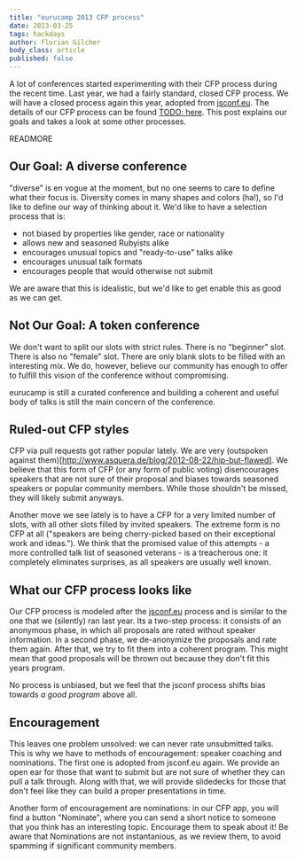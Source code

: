 ```yaml
---
title: "eurucamp 2013 CFP process"
date: 2013-03-25  
tags: hackdays
author: Florian Gilcher
body_class: article
published: false
---
```


A lot of conferences started experimenting with their CFP process during the recent time. Last year, we had a fairly standard, closed CFP process. We will have a closed process again this year, adopted from [jsconf.eu](http://jsconf.eu). The details of our CFP process can be found [TODO: here](). This post explains our goals and takes a look at some other processes.

READMORE

## Our Goal: A diverse conference

"diverse" is en vogue at the moment, but no one seems to care to define what their focus is. Diversity comes in many shapes and colors (ha!), so I'd like to define our way of thinking about it. We'd like to have a selection process that is:

* not biased by properties like gender, race or nationality
* allows new and seasoned Rubyists alike
* encourages unusual topics and "ready-to-use" talks alike
* encourages unusual talk formats
* encourages people that would otherwise not submit

We are aware that this is idealistic, but we'd like to get enable this as good as we can get.

## Not Our Goal: A token conference

We don't want to split our slots with strict rules. There is no "beginner" slot. There is also no "female" slot. There are only blank slots to be filled with an interesting mix. We do, however, believe our community has enough to offer to fulfill this vision of the conference without compromising.

eurucamp is still a curated conference and building a coherent and useful body of talks is still the main concern of the conference.

## Ruled-out CFP styles

CFP via pull requests got rather popular lately. We are very (outspoken against them)[http://www.asquera.de/blog/2012-08-22/hip-but-flawed]. We believe that this form of CFP (or any form of public voting) disencourages speakers that are not sure of their proposal and biases towards seasoned speakers or popular community members. While those shouldn't be missed, they will likely submit anyways.

Another move we see lately is to have a CFP for a very limited number of slots, with all other slots filled by invited speakers. The extreme form is no CFP at all ("speakers are being cherry-picked based on their exceptional work and ideas."). We think that the promised value of this attempts - a more controlled talk list of seasoned veterans - is a treacherous one: it completely eliminates surprises, as all speakers are usually well known.

## What our CFP process looks like

Our CFP process is modeled after the [jsconf.eu](https://jsconf.eu) process and is similar to the one that we (silently) ran last year. Its a two-step process: it consists of an anonymous phase, in which all proposals are rated without speaker information. In a second phase, we de-anonymize the proposals and rate them again. After that, we try to fit them into a coherent program. This might mean that good proposals will be thrown out because they don't fit this years program.

No process is unbiased, but we feel that the jsconf process shifts bias towards _a good program_ above all.

## Encouragement

This leaves one problem unsolved: we can never rate unsubmitted talks. This is why we have to methods of encouragement: speaker coaching and nominations. The first one is adopted from jsconf.eu again. We provide an open ear for those that want to submit but are not sure of whether they can pull a talk through.  Along with that, we will provide slidedecks for those that don't feel like they can build a proper presentations in time. 

Another form of encouragement are nominations: in our CFP app, you will find a button "Nominate", where you can send a short notice to someone that you think has an interesting topic. Encourage them to speak about it! Be aware that Nominations are not instantanious, as we review them, to avoid spamming if significant community members.